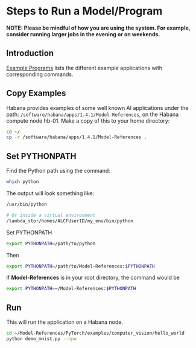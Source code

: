 # Steps to Run a Model/Program

**NOTE:  Please be mindful of how you are using the system.
For example, consider running larger jobs in the evening or on weekends.**

## Introduction

[Example Programs](Example-Programs.md) lists the different example applications with
corresponding commands.

## Copy Examples

Habana provides examples of some well known AI applications under the path: `/software/habana/apps/1.4.1/Model-References`, on the Habana compute node hb-01. Make a copy of this to your home directory:

```bash
cd ~/
cp -r /software/habana/apps/1.4.1/Model-References .
```

## Set PYTHONPATH

Find the Python path using the command:

```bash
which python
```

The output will look something like:

```bash
/usr/bin/python

# Or inside a virtual environment
/lambda_stor/homes/ALCFUserID/my_env/bin/python
```

Set PYTHONPATH

```bash
export PYTHONPATH=/path/to/python
```

Then

```bash
export PYTHONPATH=/path/to/Model-References:$PYTHONPATH
```

If **Model-References** is in your root directory, the command would be

```bash
export PYTHONPATH=~/Model-References:$PYTHONPATH
```

## Run

This will run the application on a Habana node.

```bash
cd ~/Model-References/PyTorch/examples/computer_vision/hello_world
python demo_mnist.py --hpu
```

